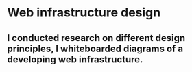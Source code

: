 # Web infrastructure design
## I conducted research on different design principles, I whiteboarded diagrams of a developing web infrastructure.
